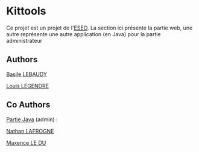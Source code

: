 # Kittools

Ce projet est un projet de l'[ESEO](https://eseo.fr/). La section ici présente la partie web, une autre représente une autre application (en Java) pour la partie administrateur

## Authors

[Basile LEBAUDY](https://github.com/Zilba26)

[Louis LEGENDRE](https://github.com/Legende2K)

## Co Authors

[Partie Java](https://github.com/Zilba26/Site_E_Commerce_Java) (admin) : 

[Nathan LAFROGNE](https://github.com/nathanlafrogne)

[Maxence LE DU](https://github.com/Maaax85)
